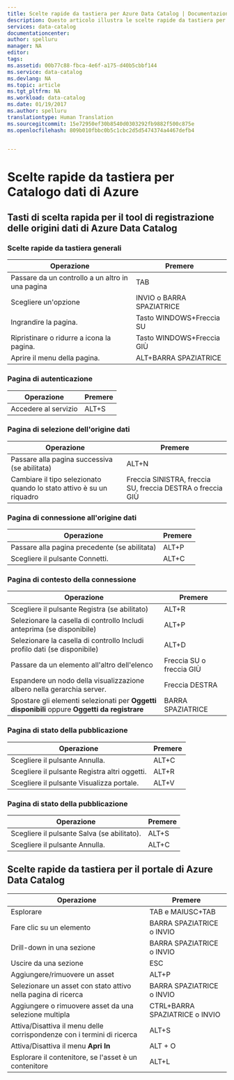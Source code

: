 ```yaml
---
title: Scelte rapide da tastiera per Azure Data Catalog | Documentazione Microsoft
description: Questo articolo illustra le scelte rapide da tastiera per Catalogo dati di Azure.
services: data-catalog
documentationcenter: 
author: spelluru
manager: NA
editor: 
tags: 
ms.assetid: 00b77c88-fbca-4e6f-a175-d40b5cbbf144
ms.service: data-catalog
ms.devlang: NA
ms.topic: article
ms.tgt_pltfrm: NA
ms.workload: data-catalog
ms.date: 01/19/2017
ms.author: spelluru
translationtype: Human Translation
ms.sourcegitcommit: 15e72950ef30b8540d0303292fb9882f500c875e
ms.openlocfilehash: 809b010fbbc0b5c1cbc2d5d5474374a4467defb4


---
```

# <a name="keyboard-shortcuts-for-azure-data-catalog"></a>Scelte rapide da tastiera per Catalogo dati di Azure
## <a name="keyboard-shortcuts-for-the-data-catalog-data-source-registration-tool"></a>Tasti di scelta rapida per il tool di registrazione delle origini dati di Azure Data Catalog
### <a name="general-keyboard-shortcuts"></a>Scelte rapide da tastiera generali
| Operazione | Premere |
| --- | --- |
| Passare da un controllo a un altro in una pagina |TAB |
| Scegliere un'opzione |INVIO o BARRA SPAZIATRICE |
| Ingrandire la pagina. |Tasto WINDOWS+Freccia SU |
| Ripristinare o ridurre a icona la pagina. |Tasto WINDOWS+Freccia GIÙ |
| Aprire il menu della pagina. |ALT+BARRA SPAZIATRICE |

### <a name="authentication-page"></a>Pagina di autenticazione
| Operazione | Premere |
| --- | --- |
| Accedere al servizio |ALT+S |

### <a name="data-source-selection-page"></a>Pagina di selezione dell'origine dati
| Operazione | Premere |
| --- | --- |
| Passare alla pagina successiva (se abilitata) |ALT+N |
| Cambiare il tipo selezionato quando lo stato attivo è su un riquadro |Freccia SINISTRA, freccia SU, freccia DESTRA o freccia GIÙ |

### <a name="data-source-connection-page"></a>Pagina di connessione all'origine dati
| Operazione | Premere |
| --- | --- |
| Passare alla pagina precedente (se abilitata) |ALT+P |
| Scegliere il pulsante Connetti. |ALT+C |

### <a name="connection-context-page"></a>Pagina di contesto della connessione
| Operazione | Premere |
| --- | --- |
| Scegliere il pulsante Registra (se abilitato) |ALT+R |
| Selezionare la casella di controllo Includi anteprima (se disponibile) |ALT+P |
| Selezionare la casella di controllo Includi profilo dati (se disponibile) |ALT+D |
| Passare da un elemento all'altro dell'elenco |Freccia SU o freccia GIÙ |
| Espandere un nodo della visualizzazione albero nella gerarchia server. |Freccia DESTRA |
| Spostare gli elementi selezionati per **Oggetti disponibili** oppure **Oggetti da registrare** |BARRA SPAZIATRICE |

### <a name="publish-progress-page"></a>Pagina di stato della pubblicazione
| Operazione | Premere |
| --- | --- |
| Scegliere il pulsante Annulla. |ALT+C |
| Scegliere il pulsante Registra altri oggetti. |ALT+R |
| Scegliere il pulsante Visualizza portale. |ALT+V |

### <a name="publish-progress-page"></a>Pagina di stato della pubblicazione
| Operazione | Premere |
| --- | --- |
| Scegliere il pulsante Salva (se abilitato). |ALT+S |
| Scegliere il pulsante Annulla. |ALT+C |

## <a name="keyboard-shortcuts-for-the-data-catalog-portal"></a>Scelte rapide da tastiera per il portale di Azure Data Catalog
| Operazione | Premere |
| --- | --- |
| Esplorare |TAB e MAIUSC+TAB |
| Fare clic su un elemento |BARRA SPAZIATRICE o INVIO |
| Drill-down in una sezione |BARRA SPAZIATRICE o INVIO |
| Uscire da una sezione |ESC |
| Aggiungere/rimuovere un asset |ALT+P |
| Selezionare un asset con stato attivo nella pagina di ricerca |BARRA SPAZIATRICE o INVIO |
| Aggiungere o rimuovere asset da una selezione multipla |CTRL+BARRA SPAZIATRICE o INVIO |
| Attiva/Disattiva il menu delle corrispondenze con i termini di ricerca |ALT+S |
| Attiva/Disattiva il menu **Apri In** |ALT + O |
| Esplorare il contenitore, se l'asset è un contenitore |ALT+L |




<!--HONumber=Jan17_HO4-->


